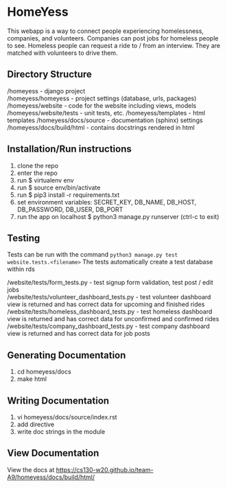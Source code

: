# HomeYess
This webapp is a way to connect people experiencing homelessness, companies, and volunteers. Companies can post jobs for homeless people to see. Homeless people can request a ride to / from an interview. They are matched with volunteers to drive them.

## Directory Structure
/homeyess - django project  
/homeyess/homeyess - project settings (database, urls, packages)  
/homeyess/website - code for the website including views, models  
/homeyess/website/tests - unit tests, etc.
/homeyess/templates - html templates
/homeyess/docs/source - documentation (sphinx) settings
/homeyess/docs/build/html - contains docstrings rendered in html

## Installation/Run instructions
1) clone the repo
2) enter the repo
3) run $ virtualenv env
4) run $ source env/bin/activate
5) run $ pip3 install -r requirements.txt
6) set environment variables: SECRET_KEY, DB_NAME, DB_HOST, DB_PASSWORD, DB_USER, DB_PORT  
7) run the app on localhost $ python3 manage.py runserver (ctrl-c to exit)

## Testing
Tests can be run with the command `python3 manage.py test website.tests.<filename>`
The tests automatically create a test database within rds

/website/tests/form_tests.py - test signup form validation, test post / edit jobs  
/website/tests/volunteer_dashboard_tests.py - test volunteer dashboard view is returned and has correct data for upcoming and finished rides   
/website/tests/homeless_dashboard_tests.py - test homeless dashboard view is returned and has correct data for unconfirmed and confirmed rides  
/website/tests/company_dashboard_tests.py - test company dashboard view is returned and has correct data for job posts

## Generating Documentation
1) cd homeyess/docs
2) make html

## Writing Documentation
1) vi homeyess/docs/source/index.rst
2) add directive
3) write doc strings in the module

## View Documentation
View the docs at https://cs130-w20.github.io/team-A9/homeyess/docs/build/html/
